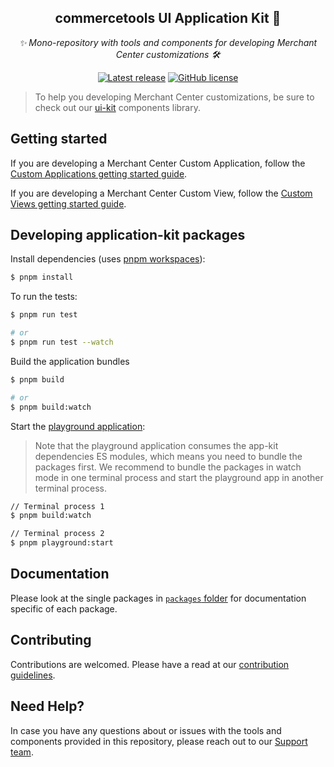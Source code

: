 <h2 align="center">commercetools UI Application Kit 💅</h2>
<p align="center">
  <i>✨ Mono-repository with tools and components for developing Merchant Center customizations 🛠</i>
</p>
<p align="center">
  <a href="https://github.com/commercetools/merchant-center-application-kit/releases"><img src="https://badgen.net/github/release/commercetools/merchant-center-application-kit" alt="Latest release" /></a> <a href="https://github.com/commercetools/merchant-center-application-kit/blob/main/LICENSE"><img src="https://badgen.net/github/license/commercetools/merchant-center-application-kit" alt="GitHub license" /></a>
</p>

> To help you developing Merchant Center customizations, be sure to check out our [ui-kit](https://github.com/commercetools/ui-kit) components library.

## Getting started

If you are developing a Merchant Center Custom Application, follow the [Custom Applications getting started guide](https://docs.commercetools.com/merchant-center-customizations/custom-applications).

If you are developing a Merchant Center Custom View, follow the [Custom Views getting started guide](https://docs.commercetools.com/merchant-center-customizations/custom-views).

## Developing application-kit packages

Install dependencies (uses [pnpm workspaces](https://pnpm.io/workspaces)):

```bash
$ pnpm install
```

To run the tests:

```bash
$ pnpm run test

# or
$ pnpm run test --watch
```

Build the application bundles

```bash
$ pnpm build

# or
$ pnpm build:watch
```

Start the [playground application](./playground):

> Note that the playground application consumes the app-kit dependencies ES modules, which means you need to bundle the packages first. We recommend to bundle the packages in watch mode in one terminal process and start the playground app in another terminal process.

```bash
// Terminal process 1
$ pnpm build:watch

// Terminal process 2
$ pnpm playground:start
```

## Documentation

Please look at the single packages in [`packages` folder](./packages) for documentation specific of each package.

## Contributing

Contributions are welcomed. Please have a read at our [contribution guidelines](CONTRIBUTING.md).

## Need Help?

In case you have any questions about or issues with the tools and components provided in this repository, please reach out to our [Support team](https://support.commercetools.com).
